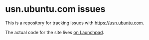 # usn.ubuntu.com issues

This is a repository for tracking issues with <https://usn.ubuntu.com>.

The actual code for the site lives [on Launchpad](https://launchpad.net/usn.ubuntu.com).
